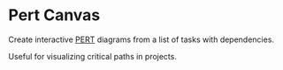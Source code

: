 # Pert Canvas

Create interactive [PERT](https://www.wikiwand.com/en/articles/Program_evaluation_and_review_technique) diagrams from a list of tasks with dependencies.

Useful for visualizing critical paths in projects.
